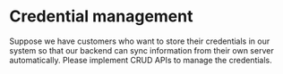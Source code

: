 # Credential management

Suppose we have customers who want to store their credentials in our system so that our backend can sync information from their own server automatically. Please implement CRUD APIs to manage the credentials.
